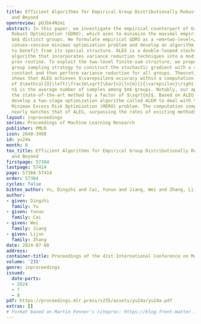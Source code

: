 ```yaml
---
title: Efficient Algorithms for Empirical Group Distributionally Robust Optimization
  and Beyond
openreview: pOJbk4Nzmi
abstract: In this paper, we investigate the empirical counterpart of Group Distributionally
  Robust Optimization (GDRO), which aims to minimize the maximal empirical risk across
  $m$ distinct groups. We formulate empirical GDRO as a <em>two-level</em> finite-sum
  convex-concave minimax optimization problem and develop an algorithm called ALEG
  to benefit from its special structure. ALEG is a double-looped stochastic primal-dual
  algorithm that incorporates variance reduction techniques into a modified mirror
  prox routine. To exploit the two-level finite-sum structure, we propose a simple
  group sampling strategy to construct the stochastic gradient with a smaller Lipschitz
  constant and then perform variance reduction for all groups. Theoretical analysis
  shows that ALEG achieves $\varepsilon$-accuracy within a computation complexity
  of $\mathcal{O}\left(\frac{m\sqrt{\bar{n}\ln{m}}}{\varepsilon}\right)$, where $\bar
  n$ is the average number of samples among $m$ groups. Notably, our approach outperforms
  the state-of-the-art method by a factor of $\sqrt{m}$. Based on ALEG, we further
  develop a two-stage optimization algorithm called ALEM to deal with the empirical
  Minimax Excess Risk Optimization (MERO) problem. The computation complexity of ALEM
  nearly matches that of ALEG, surpassing the rates of existing methods.
layout: inproceedings
series: Proceedings of Machine Learning Research
publisher: PMLR
issn: 2640-3498
id: yu24a
month: 0
tex_title: Efficient Algorithms for Empirical Group Distributionally Robust Optimization
  and Beyond
firstpage: 57384
lastpage: 57414
page: 57384-57414
order: 57384
cycles: false
bibtex_author: Yu, Dingzhi and Cai, Yunuo and Jiang, Wei and Zhang, Lijun
author:
- given: Dingzhi
  family: Yu
- given: Yunuo
  family: Cai
- given: Wei
  family: Jiang
- given: Lijun
  family: Zhang
date: 2024-07-08
address:
container-title: Proceedings of the 41st International Conference on Machine Learning
volume: '235'
genre: inproceedings
issued:
  date-parts:
  - 2024
  - 7
  - 8
pdf: https://proceedings.mlr.press/v235/assets/yu24a/yu24a.pdf
extras: []
# Format based on Martin Fenner's citeproc: https://blog.front-matter.io/posts/citeproc-yaml-for-bibliographies/
---
```

